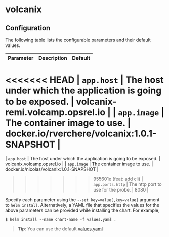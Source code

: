 # volcanix

## Configuration

The following table lists the configurable parameters and their default values.

| Parameter | Description | Default |
|  ---  |  ---  |  ---  |
<<<<<<< HEAD
| `app.host` | The host under which the application is going to be exposed. | volcanix-remi.volcamp.opsrel.io |
| `app.image` | The container image to use. | docker.io/rverchere/volcanix:1.0.1-SNAPSHOT |
=======
| `app.host` | The host under which the application is going to be exposed. | volcanix.volcamp.opsrel.io |
| `app.image` | The container image to use. | docker.io/nicolas/volcanix:1.0.1-SNAPSHOT |
>>>>>>> 955601e (feat: add cli)
| `app.ports.http` | The http port to use for the probe. | 8080 |

Specify each parameter using the `--set key=value[,key=value]` argument to `helm install`.
Alternatively, a YAML file that specifies the values for the above parameters can be provided while installing the chart. For example,
```
$ helm install --name chart-name -f values.yaml .
```
> **Tip**: You can use the default [values.yaml](values.yaml)
